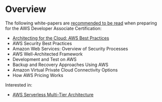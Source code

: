# Overview

The following white-papers are [recommended to be read](https://aws.amazon.com/certification/certification-prep/) when preparing for the AWS Developer Associate Certification:
- [Architecting for the Cloud: AWS Best Practices](aws_cloud_best_practices.md)
- AWS Security Best Practices
- Amazon Web Services: Overview of Security Processes
- AWS Well-Architected Framework
- Development and Test on AWS
- Backup and Recovery Approaches Using AWS
- Amazon Virtual Private Cloud Connectivity Options
- How AWS Pricing Works


Interested in:
- [AWS Serverless Multi-Tier Architecture](aws_serverles_multi_tier_architectures.md)
